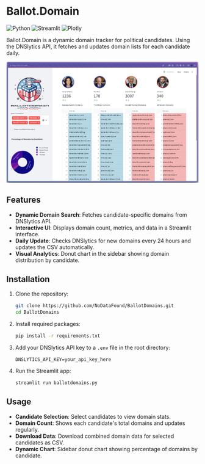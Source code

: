 # Ballot.Domain

![Python](https://img.shields.io/badge/Python-3.8%2B-blue)
![Streamlit](https://img.shields.io/badge/Streamlit-1.3.0-brightgreen)
![Plotly](https://img.shields.io/badge/Plotly-5.3.1-orange)

Ballot.Domain is a dynamic domain tracker for political candidates. Using the DNSlytics API, it fetches and updates domain lists for each candidate daily. 

<img width="1880" alt="BallotDomains" src="https://raw.githubusercontent.com/NoDataFound/BallotDomains/refs/heads/main/images/ballotdomains.png">

## Features

- **Dynamic Domain Search**: Fetches candidate-specific domains from DNSlytics API.
- **Interactive UI**: Displays domain count, metrics, and data in a Streamlit interface.
- **Daily Update**: Checks DNSlytics for new domains every 24 hours and updates the CSV automatically.
- **Visual Analytics**: Donut chart in the sidebar showing domain distribution by candidate.

## Installation

1. Clone the repository:

    ```bash
    git clone https://github.com/NoDataFound/BallotDomains.git
    cd BallotDomains
    ```

2. Install required packages:

    ```bash
    pip install -r requirements.txt
    ```

3. Add your DNSlytics API key to a `.env` file in the root directory:

    ```plaintext
    DNSLYTICS_API_KEY=your_api_key_here
    ```

4. Run the Streamlit app:

    ```bash
    streamlit run ballotdomains.py
    ```

## Usage

- **Candidate Selection**: Select candidates to view domain stats.
- **Domain Count**: Shows each candidate's total domains and updates regularly.
- **Download Data**: Download combined domain data for selected candidates as CSV.
- **Dynamic Chart**: Sidebar donut chart showing percentage of domains by candidate.


